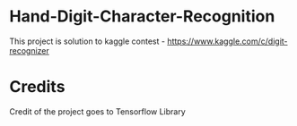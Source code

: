 # Hand-Digit-Character-Recognition

This project is solution to kaggle contest - https://www.kaggle.com/c/digit-recognizer

# Credits 

  Credit of the project goes to Tensorflow Library
